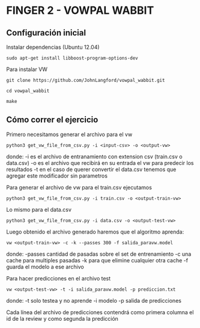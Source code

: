 # FINGER 2 - VOWPAL WABBIT


## Configuración inicial

Instalar dependencias (Ubuntu 12.04)

`sudo apt-get install libboost-program-options-dev`

Para instalar VW

`git clone https://github.com/JohnLangford/vowpal_wabbit.git`

`cd vowpal_wabbit`

`make`


## Cómo correr el ejercicio

Primero necesitamos generar el archivo para el vw

`python3 get_vw_file_from_csv.py -i <input-csv> -o <output-vw>`

donde:
	-i es el archivo de entranamiento con extension csv (train.csv o data.csv)
	-o es el archivo que recibirá en su entrada el vw para predecir los resultados
	-t en el caso de querer convertir el data.csv tenemos que agregar este modificador sin parametros

Para generar el archivo de vw para el train.csv ejecutamos

`python3 get_vw_file_from_csv.py -i train.csv -o <output-train-vw>`

Lo mismo para el data.csv

`python3 get_vw_file_from_csv.py -i data.csv -o <output-test-vw>`

Luego obtenido el archivo generado haremos que el algoritmo aprenda:

`vw <output-train-vw> -c -k --passes 300 -f salida_paravw.model`

donde:
	-passes cantidad de pasadas sobre el set de entrenamiento
	-c una cache para multiples pasadas
	-k para que elimine cualquier otra cache
	-f guarda el modelo a ese archivo

Para hacer predicciones en el archivo test

`vw <output-test-vw> -t -i salida_paravw.model -p prediccion.txt`

donde:
	-t solo testea y no aprende
	-i modelo
	-p salida de predicciones

Cada línea del archivo de predicciones contendrá como primera columna el id de la review y como segunda la predicción
